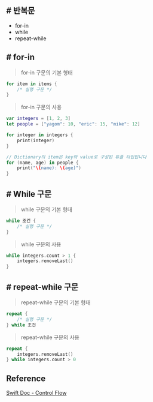 ## # 반복문

- for-in
- while
- repeat-while

## # for-in

> for-in 구문의 기본 형태

```Swift
for item in items {
    /* 실행 구문 */
}
```

> for-in 구문의 사용

```Swift
var integers = [1, 2, 3]
let people = ["yagom": 10, "eric": 15, "mike": 12]

for integer in integers {
    print(integer)
}

// Dictionary의 item은 key와 value로 구성된 튜플 타입입니다
for (name, age) in people {
    print("\(name): \(age)")
}
```

## # While 구문

> while 구문의 기본 형태

```Swift
while 조건 {
    /* 실행 구문 */
}
```

> while 구문의 사용

```Swift
while integers.count > 1 {
    integers.removeLast()
}
```

## # repeat-while 구문

> repeat-while 구문의 기본 형태

```Swift
repeat {
    /* 실행 구문 */
} while 조건
```

> repeat-while 구문의 사용

```Swift
repeat {
    integers.removeLast()
} while integers.count > 0
```

## Reference

[Swift Doc - Control Flow](https://docs.swift.org/swift-book/LanguageGuide/ControlFlow.html)
